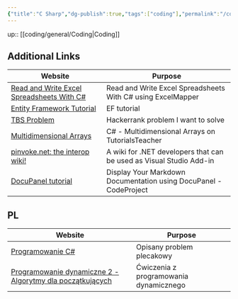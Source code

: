 ```yaml
---
{"title":"C Sharp","dg-publish":true,"tags":["coding"],"permalink":"/coding/c-sharp/c-sharp/","dgPassFrontmatter":true}
---
```


up:: [[coding/general/Coding\|Coding]]


## Additional Links

| Website                                                                                                               | Purpose                                                             |
| --------------------------------------------------------------------------------------------------------------------- | ------------------------------------------------------------------- |
| [Read and Write Excel Spreadsheets With C#](https://khalidabuhakmeh.com/read-write-excel-spreadsheets-with-csharp)    | Read and Write Excel Spreadsheets With C# using ExcelMapper         |
| [Entity Framework Tutorial](https://www.entityframeworktutorial.net/)                                                 | EF tutorial                                                         |
| [TBS Problem](https://www.hackerrank.com/challenges/tbsp/problem)                                                     | Hackerrank problem I want to solve                                  |
| [Multidimensional Arrays](https://www.tutorialsteacher.com/csharp/csharp-multi-dimensional-array)                     | C# - Multidimensional Arrays on TutorialsTeacher                    |
| [pinvoke.net: the interop wiki!](http://pinvoke.net/index.aspx)                                                       | A wiki for .NET developers that can be used as Visual Studio Add-in |
| [DocuPanel tutorial](https://www.codeproject.com/Articles/1177702/Display-Your-Markdown-Documentation-using-DocuPane) | Display Your Markdown Documentation using DocuPanel - CodeProject   |


## PL

| Website                                                                                                  | Purpose                                |
| -------------------------------------------------------------------------------------------------------- | -------------------------------------- |
| [Programowanie C#](http://kaj.uniwersytetradom.pl/cshn.html)                                             | Opisany problem plecakowy              |
| [Programowanie dynamiczne 2 - Algorytmy dla początkujących](https://www.youtube.com/watch?v=kXEBc3d9ft4) | Ćwiczenia z programowania dynamicznego |
